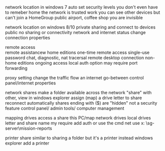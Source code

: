 network location in windows 7
	auto set security levels
		you don't even have to remeber
	home 
		the network is trusted
	work 
		you can see other devices but can't join a HomeGroup
	public
		airport, coffee shop
		you are invisible

network location on windows 8/10
	private 
		sharing and connect to devices
	public
		no sharing or connectivity
	network and internet status
		change connection properties
	
remote access	
	remote assistancew
		home editions 
		one-time remote access
		single-use password
		chat, diagnostic, nat tracersal
	remote desktop connection
		non-home editions
		ongoing access
		local auth	option
		may require port forwarding
	
proxy setting 
	change the traffic flow
		an internet go-between 
	control panel/internet properties

network shares
	make a folder available across the network
		"share" with other, view in windows explorer
	assign (map) a drive letter to share 
		reconnect automatically
	shares ending with ($) are "hidden"
		not a security feature
	control panel/ admin tools/ computer management

mapping drives
	access a share 
		this PC/map network drives
	local drives letter and share name
		my require add auth
	or use the cmd
		net use x: \\sg-server\mission-reports

printer share
	similar to sharing a folder
		but it's a printer instead
	windows explorer
		add a printer